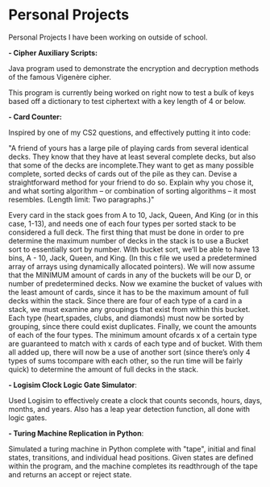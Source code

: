 # Personal Projects

Personal Projects I have been working on outside of school.

**- Cipher Auxiliary Scripts:**

Java program used to demonstrate the encryption and decryption methods of the famous Vigenère cipher. 

This program is currently being worked on right now to test a bulk of keys based off a dictionary to test ciphertext with a key length of 4 or below. 
    
**- Card Counter:**

Inspired by one of my CS2 questions, and effectively putting it into code:
   
"A friend of yours has a large pile of playing cards from several identical decks. They know that they have at least several complete decks, but also that some of the decks are incomplete.They want to get as many possible complete, sorted decks of cards out of the pile as they can. Devise a straightforward method for your friend to do so. Explain why you chose it, and what sorting algorithm – or combination of sorting algorithms – it most resembles. (Length limit: Two paragraphs.)"
   
   
Every card in the stack goes from A to 10, Jack, Queen, And King (or in this case, 1-13), and needs one of each four types per sorted stack to be considered a full deck. The first thing that must be done in order to pre determine the maximum number of decks in the stack is to use a Bucket sort to essentially sort by number. With bucket sort, we’ll be able to have 13 bins, A - 10, Jack, Queen, and King. (In this c file we used a predetermined array of arrays using dynamically allocated pointers). We will now assume that the MINIMUM amount of cards in any of the buckets will be our D, or number of predetermined decks. Now we examine the bucket of values with the least amount of cards, since it has to be the maximum amount of full decks within the stack. Since there are four of each type of a card in a stack, we must examine any groupings that exist from within this bucket. Each type (heart,spades, clubs, and diamonds) must now be sorted by grouping, since there could exist duplicates. Finally, we count the amounts of each of the four types. The minimum amount ofcards x of a certain type are guaranteed to match with x cards of each type and of bucket. With them all added up, there will now be a use of another sort (since there’s only 4 types of sums tocompare with each other, so the run time will be fairly quick) to determine the amount of full decks in the stack.

**- Logisim Clock Logic Gate Simulator**:

Used Logisim to effectively create a clock that counts seconds, hours, days, months, and years. Also has a leap year detection function, all done with logic gates.

**- Turing Machine Replication in Python**:

Simulated a turing machine in Python complete with "tape", initial and final states, transitions, and individual head positions. Given states are defined within the program, and the machine completes its readthrough of the tape and returns an accept or reject state.  

